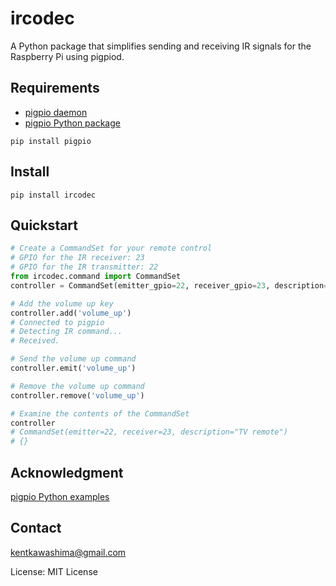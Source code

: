 # ircodec

A Python package that simplifies sending and receiving IR signals for the Raspberry Pi using pigpiod.

## Requirements
- [pigpio daemon](http://abyz.me.uk/rpi/pigpio/pigpiod.html)
- [pigpio Python package](http://abyz.me.uk/rpi/pigpio/python.html)  
```
pip install pigpio
```

## Install
```
pip install ircodec
```

## Quickstart
```python
# Create a CommandSet for your remote control
# GPIO for the IR receiver: 23
# GPIO for the IR transmitter: 22
from ircodec.command import CommandSet
controller = CommandSet(emitter_gpio=22, receiver_gpio=23, description='TV remote')

# Add the volume up key
controller.add('volume_up')
# Connected to pigpio
# Detecting IR command...
# Received.

# Send the volume up command
controller.emit('volume_up')

# Remove the volume up command
controller.remove('volume_up')

# Examine the contents of the CommandSet
controller
# CommandSet(emitter=22, receiver=23, description="TV remote")
# {}
```

## Acknowledgment
[pigpio Python examples](http://abyz.me.uk/rpi/pigpio/examples.html#Python%20code)

## Contact
kentkawashima@gmail.com


License: MIT License  
